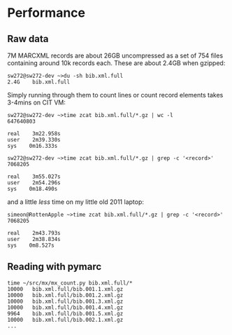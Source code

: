 # Performance

## Raw data

7M MARCXML records are about 26GB uncompressed as a set of 754 files containing around 10k records each. These are about 2.4GB when gzipped:

```
sw272@sw272-dev ~>du -sh bib.xml.full
2.4G    bib.xml.full
```

Simply running through them to count lines or count record elements takes 3-4mins on CIT VM:

```
sw272@sw272-dev ~>time zcat bib.xml.full/*.gz | wc -l
647640803

real    3m22.958s
user    2m39.330s
sys    0m16.333s

sw272@sw272-dev ~>time zcat bib.xml.full/*.gz | grep -c '<record>'
7068205

real    3m55.027s
user    2m54.296s
sys    0m18.490s
```

and a little _less_ time on my little old 2011 laptop:

```
simeon@RottenApple ~>time zcat bib.xml.full/*.gz | grep -c '<record>'
7068205

real    2m43.793s
user    2m38.834s
sys    0m8.527s 
```

## Reading with pymarc

```
time ~/src/mx/mx_count.py bib.xml.full/*
10000   bib.xml.full/bib.001.1.xml.gz
10000   bib.xml.full/bib.001.2.xml.gz
10000   bib.xml.full/bib.001.3.xml.gz
10000   bib.xml.full/bib.001.4.xml.gz
9964    bib.xml.full/bib.001.5.xml.gz
10000   bib.xml.full/bib.002.1.xml.gz
...
```
